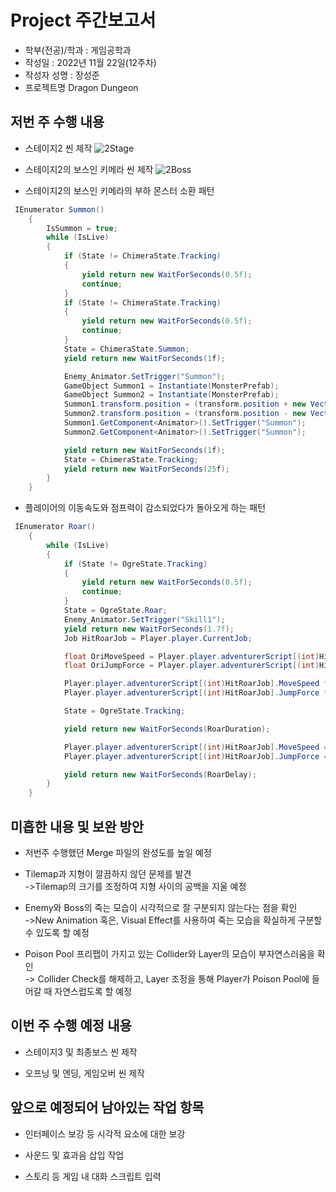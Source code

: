 # Project 주간보고서

- 학부(전공)/학과 : 게임공학과  
- 작성일 : 2022년 11월 22일(12주차)  
- 작성자 성명 : 장성준  
- 프로젝트명 Dragon Dungeon  

## 저번 주 수행 내용  
- 스테이지2 씬 제작
![2Stage](https://user-images.githubusercontent.com/114071471/203294160-35ea9fb2-ea31-471a-8f5b-99185c5ca027.PNG)

- 스테이지2의 보스인 키메라 씬 제작
![2Boss](https://user-images.githubusercontent.com/114071471/203294170-4da76eae-6478-4ee6-b160-c479abedea81.PNG)

- 스테이지2의 보스인 키메라의 부하 몬스터 소환 패턴
```C#
 IEnumerator Summon()
    {
        IsSummon = true;
        while (IsLive)
        {
            if (State != ChimeraState.Tracking)
            {
                yield return new WaitForSeconds(0.5f);
                continue;
            }
            if (State != ChimeraState.Tracking)
            {
                yield return new WaitForSeconds(0.5f);
                continue;
            }
            State = ChimeraState.Summon;
            yield return new WaitForSeconds(1f);

            Enemy_Animator.SetTrigger("Summon");
            GameObject Summon1 = Instantiate(MonsterPrefab);
            GameObject Summon2 = Instantiate(MonsterPrefab);
            Summon1.transform.position = (transform.position + new Vector3(SummonControlX, 0, 0));
            Summon2.transform.position = (transform.position - new Vector3(SummonControlX, 0, 0));
            Summon1.GetComponent<Animator>().SetTrigger("Summon");
            Summon2.GetComponent<Animator>().SetTrigger("Summon");

            yield return new WaitForSeconds(1f);
            State = ChimeraState.Tracking;
            yield return new WaitForSeconds(25f);
        }
    }
```

- 플레이어의 이동속도와 점프력이 감소되었다가 돌아오게 하는 패턴  
```C#
 IEnumerator Roar()
    {
        while (IsLive)
        {
            if (State != OgreState.Tracking)
            {
                yield return new WaitForSeconds(0.5f);
                continue;
            }
            State = OgreState.Roar;
            Enemy_Animator.SetTrigger("Skill1");
            yield return new WaitForSeconds(1.7f);
            Job HitRoarJob = Player.player.CurrentJob;

            float OriMoveSpeed = Player.player.adventurerScript[(int)HitRoarJob].MoveSpeed;
            float OriJumpForce = Player.player.adventurerScript[(int)HitRoarJob].JumpForce;

            Player.player.adventurerScript[(int)HitRoarJob].MoveSpeed *= 0.7f;
            Player.player.adventurerScript[(int)HitRoarJob].JumpForce *= 0.7f;

            State = OgreState.Tracking;

            yield return new WaitForSeconds(RoarDuration);

            Player.player.adventurerScript[(int)HitRoarJob].MoveSpeed = OriMoveSpeed;
            Player.player.adventurerScript[(int)HitRoarJob].JumpForce = OriJumpForce;

            yield return new WaitForSeconds(RoarDelay);
        }
    }
```

## 미흡한 내용 및 보완 방안  

- 저번주 수행했던 Merge 파일의 완성도를 높일 예정  

- Tilemap과 지형이 깔끔하지 않던 문제를 발견  
->Tilemap의 크기를 조정하여 지형 사이의 공백을 지울 예정  

- Enemy와 Boss의 죽는 모습이 시각적으로 잘 구분되지 않는다는 점을 확인  
->New Animation 혹은, Visual Effect를 사용하여 죽는 모습을 확실하게 구분할 수 있도록 할 예정  

- Poison Pool 프리팹이 가지고 있는 Collider와 Layer의 모습이 부자연스러움을 확인  
-> Collider Check를 해제하고, Layer 조정을 통해 Player가 Poison Pool에 들어갈 때 자연스럽도록 할 예정  

## 이번 주 수행 예정 내용  

- 스테이지3 및 최종보스 씬 제작  

- 오프닝 및 엔딩, 게임오버 씬 제작   

## 앞으로 예정되어 남아있는 작업 항목  

- 인터페이스 보강 등 시각적 요소에 대한 보강  

- 사운드 및 효과음 삽입 작업  

- 스토리 등 게임 내 대화 스크립트 입력  
